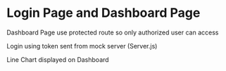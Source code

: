 # Login Page and Dashboard Page

Dashboard Page use protected route so only authorized user can access

Login using token sent from mock server (Server.js)

Line Chart displayed on Dashboard






